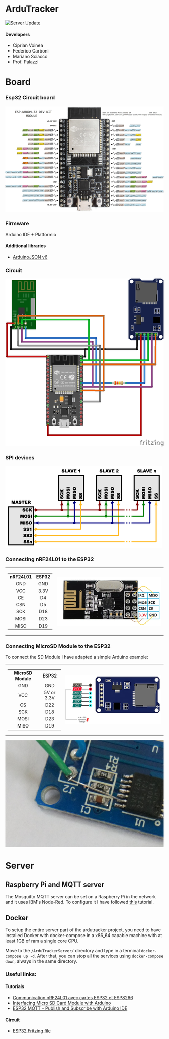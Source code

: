 # ArduTracker

[![Server Update](https://github.com/cipz/ArduTracker/actions/workflows/server-update.yml/badge.svg)](https://github.com/cipz/ArduTracker/actions/workflows/server-update.yml)

#### Developers

- Ciprian Voinea
- Federico Carboni
- Mariano Sciacco
- Prof. Palazzi


# Board

### Esp32 Circuit board

![nRF24L01 Module](./essay/img/esp32-pinout.png)

### Firmware

Arduino IDE + Platformio

#### Additional libraries
- [ArduinoJSON v6](https://arduinojson.org/v6/)


### Circuit

![circuit](./essay/img/ardutracker.png)


### SPI devices

![spi](./essay/img/spi.png)


### Connecting nRF24L01 to the ESP32

<p align="center">
  <table align="center">
    <tr>
      <td>
        <table style="text-align:center">
          <tr style="font-weight: bold;">
            <td>nRF24L01</td>
            <td>ESP32</td>
          </tr>
          <tr>
            <td>GND</td>
            <td>GND</td>
          </tr>
          <tr>
            <td>VCC</td>
            <td>3.3V</td>
          </tr>
          <tr>
            <td>CE</td>
            <td>D4</td>
          </tr>
          <tr>
            <td>CSN</td>
            <td>D5</td>
          </tr>
          <tr>
            <td>SCK</td>
            <td>D18</td>
          </tr>
          <tr>
            <td>MOSI</td>
            <td>D23</td>
          </tr>
          <tr>
            <td>MISO</td>
            <td>D19</td>
          </tr>
        </table>
      </td>
      <td>
        <p align="center">
          <img src="./img/nRF24L01.png" height="" align="center">
        </p>
      </td>
    </tr>
  </table>
</p>


### Connecting MicroSD Module to the ESP32

To connect the SD Module I have adapted a simple Arduino example:

<p align="center">
  <table align="center">
    <tr>
      <td>
        <table style="text-align:center">
          <tr style="font-weight: bold;">
            <td>MicroSD Module</td>
            <td>ESP32</td>
          </tr>
          <tr>
            <td>GND</td>
            <td>GND</td>
          </tr>
          <tr>
            <td>VCC</td>
            <td>5V or 3.3V</td>
          </tr>
          <tr>
            <td>CS</td>
            <td>D22</td>
          </tr>
          <tr>
            <td>SCK</td>
            <td>D18</td>
          </tr>
          <tr>
            <td>MOSI</td>
            <td>D23</td>
          </tr>
          <tr>
            <td>MISO</td>
            <td>D19</td>
          </tr>
        </table>
      </td>
      <td align="center">
        <p align="center">
          <img src="./img/microsd-pinout.jpg" height="" alt="nRF24L01 Module" align="center">
        </p>
      </td>
    </tr>
  </table>
</p>

![Microsd-hack](./img/microsd_hack.jpg)


# Server

## Raspberry Pi and MQTT server
The Mosquitto MQTT server can be set on a Raspberry Pi in the network and it uses IBM's Node-Red.
To configure it I have followed [this](https://randomnerdtutorials.com/esp32-mqtt-publish-subscribe-arduino-ide/) tutorial.

## Docker

To setup the entire server part of the ardutracker project, you need to have installed Docker with docker-compose in a x86_64 capable machine with at least 1GB of ram a single core CPU. 

Move to the `/ArduTrackerServer/` directory and type in a terminal `docker-compose up -d`.
After that, you can stop all the services using `docker-compose down`, always in the same directory.

### Useful links:

#### Tutorials
- [Communication nRF24L01 avec cartes ESP32 et ESP8266 ](http://electroniqueamateur.blogspot.com/2019/12/communication-nrf24l01-avec-cartes.html?m=0)
- [Interfacing Micro SD Card Module with Arduino](https://lastminuteengineers.com/arduino-micro-sd-card-module-tutorial/)
- [ESP32 MQTT – Publish and Subscribe with Arduino IDE](https://randomnerdtutorials.com/esp32-mqtt-publish-subscribe-arduino-ide/)

#### Circuit
- [ESP32 Fritzing file](https://forum.fritzing.org/t/esp32s-hiletgo-dev-boad-with-pinout-template/5357?u=steelgoose)

